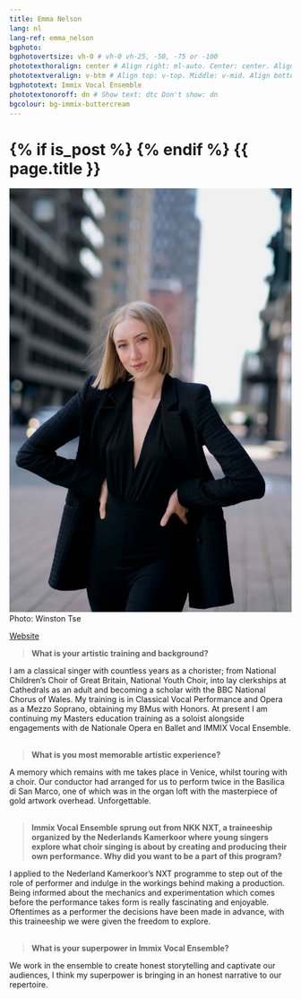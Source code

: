 ```yaml
---
title: Emma Nelson
lang: nl
lang-ref: emma_nelson
bgphoto: 
bgphotovertsize: vh-0 # vh-0 vh-25, -50, -75 or -100
phototexthoralign: center # Align right: ml-auto. Center: center. Align left: mr-auto 
phototextveralign: v-btm # Align top: v-top. Middle: v-mid. Align bottom: b-btm 
bgphototext: Immix Vocal Ensemble
phototextonoroff: dn # Show text: dtc Don't show: dn
bgcolour: bg-immix-buttercream
---
```

<h1>
{% if is_post %}
{% endif %}
{{ page.title }}
</h1>

<div class="fr w-third w-third-m w-25-l  ml5 br0">
    <img src="/images/bio_images/emma.jpg" alt="Emma Nelson"><figcaption class="tr f7">Photo: Winston Tse</figcaption>
</div>

[Website](http://emmanelson.com/)

> **What is your artistic training and background?**

I am a classical singer with countless years as a chorister; from National Children’s Choir of Great Britain, National Youth Choir, into lay clerkships at Cathedrals as an adult and becoming a scholar with the BBC National Chorus of Wales. My training is in Classical Vocal Performance and Opera as a Mezzo Soprano, obtaining my BMus with Honors. At present I am continuing my Masters education training as a soloist alongside engagements with de Nationale Opera en Ballet and IMMIX Vocal Ensemble.<br><br>

> **What is you most memorable artistic experience?**

A memory which remains with me takes place in Venice, whilst touring with a choir. Our conductor had arranged for us to perform twice in the Basilica di San Marco, one of which was in the organ loft with the masterpiece of gold artwork overhead. Unforgettable. <br><br>

> **Immix Vocal Ensemble sprung out from NKK NXT, a traineeship organized by the Nederlands Kamerkoor where young singers explore what choir singing is about by creating and producing their own performance. Why did you want to be a part of this program?**

I applied to the Nederland Kamerkoor’s NXT programme to step out of the role of performer and indulge in the workings behind making a production. Being informed about the mechanics and experimentation which comes before the performance takes form is really fascinating and enjoyable. Oftentimes as a performer the decisions have been made in advance, with this traineeship we were given the freedom to explore. <br><br>

> **What is your superpower in Immix Vocal Ensemble?**

We work in the ensemble to create honest storytelling and captivate our audiences, I think my superpower is bringing in an honest narrative to our repertoire.
<!-- Has arms<br>
Has face<br>
Has name

So dull -->